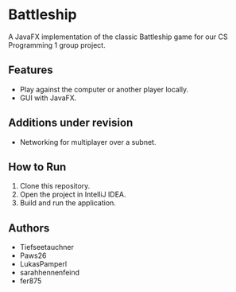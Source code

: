 # Battleship

A JavaFX implementation of the classic Battleship game for our CS Programming 1 group project.

## Features
- Play against the computer or another player locally.
- GUI with JavaFX.

## Additions under revision
- Networking for multiplayer over a subnet.

## How to Run
1. Clone this repository.
2. Open the project in IntelliJ IDEA.
3. Build and run the application.

## Authors
- Tiefseetauchner  
- Paws26  
- LukasPamperl
- sarahhennenfeind
- fer875 

